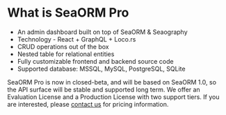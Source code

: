 # What is SeaORM Pro

* An admin dashboard built on top of SeaORM & Seaography
* Technology - React + GraphQL + Loco.rs
* CRUD operations out of the box
* Nested table for relational entities
* Fully customizable frontend and backend source code
* Supported database: MSSQL, MySQL, PostgreSQL, SQLite

SeaORM Pro is now in closed-beta, and will be based on SeaORM 1.0, so the API surface will be stable and supported long term. We offer an Evaluation License and a Production License with two support tiers. If you are interested, please [contact us](https://forms.office.com/r/gWk7CU9yjV) for pricing information.
